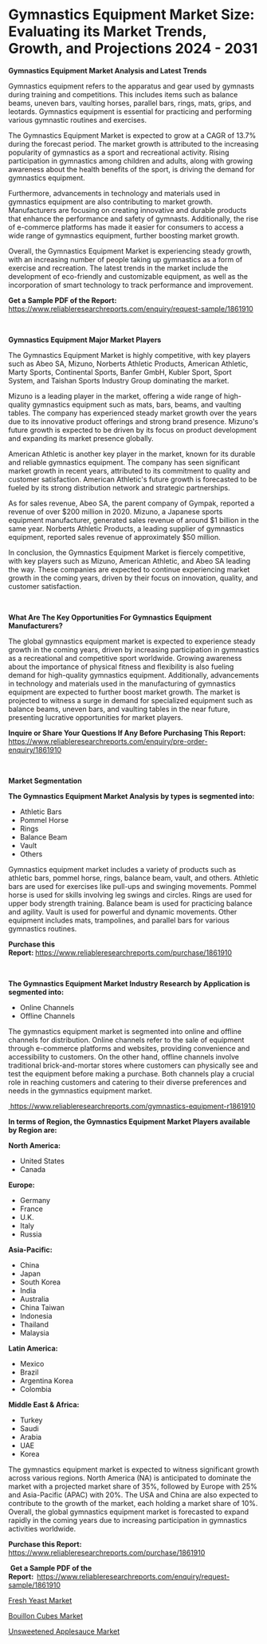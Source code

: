 <p><h1>Gymnastics Equipment Market Size: Evaluating its Market Trends, Growth, and Projections 2024 - 2031</h1></p><p><strong>Gymnastics Equipment Market Analysis and Latest Trends</strong></p>
<p><p>Gymnastics equipment refers to the apparatus and gear used by gymnasts during training and competitions. This includes items such as balance beams, uneven bars, vaulting horses, parallel bars, rings, mats, grips, and leotards. Gymnastics equipment is essential for practicing and performing various gymnastic routines and exercises.</p><p>The Gymnastics Equipment Market is expected to grow at a CAGR of 13.7% during the forecast period. The market growth is attributed to the increasing popularity of gymnastics as a sport and recreational activity. Rising participation in gymnastics among children and adults, along with growing awareness about the health benefits of the sport, is driving the demand for gymnastics equipment.</p><p>Furthermore, advancements in technology and materials used in gymnastics equipment are also contributing to market growth. Manufacturers are focusing on creating innovative and durable products that enhance the performance and safety of gymnasts. Additionally, the rise of e-commerce platforms has made it easier for consumers to access a wide range of gymnastics equipment, further boosting market growth.</p><p>Overall, the Gymnastics Equipment Market is experiencing steady growth, with an increasing number of people taking up gymnastics as a form of exercise and recreation. The latest trends in the market include the development of eco-friendly and customizable equipment, as well as the incorporation of smart technology to track performance and improvement.</p></p>
<p><strong>Get a Sample PDF of the Report:&nbsp;</strong> <a href="https://www.reliableresearchreports.com/enquiry/request-sample/1861910">https://www.reliableresearchreports.com/enquiry/request-sample/1861910</a></p>
<p>&nbsp;</p>
<p><strong>Gymnastics Equipment Major Market Players</strong></p>
<p><p>The Gymnastics Equipment Market is highly competitive, with key players such as Abeo SA, Mizuno, Norberts Athletic Products, American Athletic, Marty Sports, Continental Sports, Banfer GmbH, Kubler Sport, Sport System, and Taishan Sports Industry Group dominating the market.</p><p>Mizuno is a leading player in the market, offering a wide range of high-quality gymnastics equipment such as mats, bars, beams, and vaulting tables. The company has experienced steady market growth over the years due to its innovative product offerings and strong brand presence. Mizuno's future growth is expected to be driven by its focus on product development and expanding its market presence globally.</p><p>American Athletic is another key player in the market, known for its durable and reliable gymnastics equipment. The company has seen significant market growth in recent years, attributed to its commitment to quality and customer satisfaction. American Athletic's future growth is forecasted to be fueled by its strong distribution network and strategic partnerships.</p><p>As for sales revenue, Abeo SA, the parent company of Gympak, reported a revenue of over $200 million in 2020. Mizuno, a Japanese sports equipment manufacturer, generated sales revenue of around $1 billion in the same year. Norberts Athletic Products, a leading supplier of gymnastics equipment, reported sales revenue of approximately $50 million.</p><p>In conclusion, the Gymnastics Equipment Market is fiercely competitive, with key players such as Mizuno, American Athletic, and Abeo SA leading the way. These companies are expected to continue experiencing market growth in the coming years, driven by their focus on innovation, quality, and customer satisfaction.</p></p>
<p>&nbsp;</p>
<p><strong>What Are The Key Opportunities For Gymnastics Equipment Manufacturers?</strong></p>
<p><p>The global gymnastics equipment market is expected to experience steady growth in the coming years, driven by increasing participation in gymnastics as a recreational and competitive sport worldwide. Growing awareness about the importance of physical fitness and flexibility is also fueling demand for high-quality gymnastics equipment. Additionally, advancements in technology and materials used in the manufacturing of gymnastics equipment are expected to further boost market growth. The market is projected to witness a surge in demand for specialized equipment such as balance beams, uneven bars, and vaulting tables in the near future, presenting lucrative opportunities for market players.</p></p>
<p><strong>Inquire or Share Your Questions If Any Before Purchasing This Report:</strong> <a href="https://www.reliableresearchreports.com/enquiry/pre-order-enquiry/1861910">https://www.reliableresearchreports.com/enquiry/pre-order-enquiry/1861910</a></p>
<p>&nbsp;</p>
<p><strong>Market Segmentation</strong></p>
<p><strong>The Gymnastics Equipment Market Analysis by types is segmented into:</strong></p>
<p><ul><li>Athletic Bars</li><li>Pommel Horse</li><li>Rings</li><li>Balance Beam</li><li>Vault</li><li>Others</li></ul></p>
<p><p>Gymnastics equipment market includes a variety of products such as athletic bars, pommel horse, rings, balance beam, vault, and others. Athletic bars are used for exercises like pull-ups and swinging movements. Pommel horse is used for skills involving leg swings and circles. Rings are used for upper body strength training. Balance beam is used for practicing balance and agility. Vault is used for powerful and dynamic movements. Other equipment includes mats, trampolines, and parallel bars for various gymnastics routines.</p></p>
<p><strong>Purchase this Report:&nbsp;</strong><a href="https://www.reliableresearchreports.com/purchase/1861910">https://www.reliableresearchreports.com/purchase/1861910</a></p>
<p>&nbsp;</p>
<p><strong>The Gymnastics Equipment Market Industry Research by Application is segmented into:</strong></p>
<p><ul><li>Online Channels</li><li>Offline Channels</li></ul></p>
<p><p>The gymnastics equipment market is segmented into online and offline channels for distribution. Online channels refer to the sale of equipment through e-commerce platforms and websites, providing convenience and accessibility to customers. On the other hand, offline channels involve traditional brick-and-mortar stores where customers can physically see and test the equipment before making a purchase. Both channels play a crucial role in reaching customers and catering to their diverse preferences and needs in the gymnastics equipment market.</p></p>
<p><a href="https://www.reliableresearchreports.com/gymnastics-equipment-r1861910">&nbsp;https://www.reliableresearchreports.com/gymnastics-equipment-r1861910</a></p>
<p><strong>In terms of Region, the Gymnastics Equipment Market Players available by Region are:</strong></p>
<p>
    <p> <strong> North America: </strong>
        <ul>
            <li>United States</li>
            <li>Canada</li>
        </ul>
        </p> 
    <p> <strong> Europe: </strong>
        <ul>
            <li>Germany</li>
            <li>France</li>
            <li>U.K.</li>
            <li>Italy</li>
            <li>Russia</li>
        </ul>
        </p> 
    <p> <strong> Asia-Pacific: </strong>
        <ul>
            <li>China</li>
            <li>Japan</li>
            <li>South Korea</li>
            <li>India</li>
            <li>Australia</li>
            <li>China Taiwan</li>
            <li>Indonesia</li>
            <li>Thailand</li>
            <li>Malaysia</li>
        </ul>
        </p> 
    <p> <strong> Latin America: </strong>
        <ul>
            <li>Mexico</li>
            <li>Brazil</li>
            <li>Argentina Korea</li>
            <li>Colombia</li>
        </ul>
        </p> 
    <p> <strong> Middle East & Africa: </strong>
        <ul>
            <li>Turkey</li>
            <li>Saudi</li>
            <li>Arabia</li>
            <li>UAE</li>
            <li>Korea</li>
        </ul>
    </p>
    </p>
<p><p>The gymnastics equipment market is expected to witness significant growth across various regions. North America (NA) is anticipated to dominate the market with a projected market share of 35%, followed by Europe with 25% and Asia-Pacific (APAC) with 20%. The USA and China are also expected to contribute to the growth of the market, each holding a market share of 10%. Overall, the global gymnastics equipment market is forecasted to expand rapidly in the coming years due to increasing participation in gymnastics activities worldwide.</p></p>
<p><strong>Purchase this Report: </strong><a href="https://www.reliableresearchreports.com/purchase/1861910">https://www.reliableresearchreports.com/purchase/1861910</a></p>
<p>&nbsp;<strong>Get a Sample PDF of the Report:&nbsp;&nbsp;</strong><a href="https://www.reliableresearchreports.com/enquiry/request-sample/1861910">https://www.reliableresearchreports.com/enquiry/request-sample/1861910</a></p>
<p><strong></strong></p>
<p><p><a href="https://medium.com/@raygrimes99/fresh-yeast-market-size-share-analysis-growth-trends-forecasts-2024-2031-03fc17407899">Fresh Yeast Market</a></p><p><a href="https://medium.com/@bryaneal908/global-bouillon-cubes-market-size-share-analysis-by-product-type-by-application-by-region-8833af7a539b">Bouillon Cubes Market</a></p><p><a href="https://medium.com/@eloisadavis25/unsweetened-applesauce-market-research-report-includes-analysis-on-market-size-share-and-growth-1d451518ac4e">Unsweetened Applesauce Market</a></p></p>